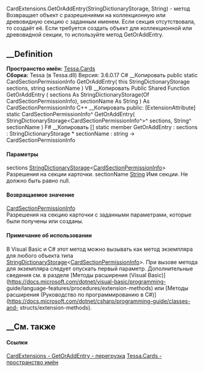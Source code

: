 #
CardExtensions.GetOrAddEntry(StringDictionaryStorage<CardSectionPermissionInfo>,
String) - метод
Возвращает объект с разрешениями на коллекционную или древовидную секцию с
заданным именем. Если секция отсутствовала, то создаёт её. Если требуется
создать объект для коллекционной или древовидной секции, то используйте метод
GetOrAddEntry.
## __Definition
 **Пространство имён:** [Tessa.Cards](N_Tessa_Cards.htm)  
 **Сборка:** Tessa (в Tessa.dll) Версия: 3.6.0.17
C# __Копировать
     public static CardSectionPermissionInfo GetOrAddEntry(
    	this StringDictionaryStorage<CardSectionPermissionInfo> sections,
    	string sectionName
    )
VB __Копировать
    <ExtensionAttribute>
    Public Shared Function GetOrAddEntry ( 
    	sections As StringDictionaryStorage(Of CardSectionPermissionInfo),
    	sectionName As String
    ) As CardSectionPermissionInfo
C++ __Копировать
     public:
    [ExtensionAttribute]
    static CardSectionPermissionInfo^ GetOrAddEntry(
    	StringDictionaryStorage<CardSectionPermissionInfo^>^ sections, 
    	String^ sectionName
    )
F# __Копировать
     [<ExtensionAttribute>]
    static member GetOrAddEntry : 
            sections : StringDictionaryStorage<CardSectionPermissionInfo> * 
            sectionName : string -> CardSectionPermissionInfo 
#### Параметры
sections
[StringDictionaryStorage](T_Tessa_Platform_Storage_StringDictionaryStorage_1.htm)<[CardSectionPermissionInfo](T_Tessa_Cards_CardSectionPermissionInfo.htm)>
    Разрешения на секции карточки.
sectionName [String](https://learn.microsoft.com/dotnet/api/system.string)
    Имя секции. Не должно быть равно null.
#### Возвращаемое значение
[CardSectionPermissionInfo](T_Tessa_Cards_CardSectionPermissionInfo.htm)  
Разрешения на секцию карточки с заданными параметрами, которые были получены
или созданы.
#### Примечание об использовании
В Visual Basic и C# этот метод можно вызывать как метод экземпляра для любого
объекта типа
[StringDictionaryStorage](T_Tessa_Platform_Storage_StringDictionaryStorage_1.htm)<[CardSectionPermissionInfo](T_Tessa_Cards_CardSectionPermissionInfo.htm)>.
При вызове метода для экземпляра следует опускать первый параметр.
Дополнительные сведения см. в разделе [Методы расширения (Visual
Basic)](https://docs.microsoft.com/dotnet/visual-basic/programming-
guide/language-features/procedures/extension-methods) или [Методы расширения
(Руководство по программированию в
C#)](https://docs.microsoft.com/dotnet/csharp/programming-guide/classes-and-
structs/extension-methods).
##  __См. также
#### Ссылки
[CardExtensions - ](T_Tessa_Cards_CardExtensions.htm)
[GetOrAddEntry -
перегрузка](Overload_Tessa_Cards_CardExtensions_GetOrAddEntry.htm)
[Tessa.Cards - пространство имён](N_Tessa_Cards.htm)
